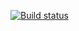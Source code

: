 [![Build status](https://ci.appveyor.com/api/projects/status/42nlnhx8s4xdb4k6?svg=true)](https://ci.appveyor.com/project/Vestanu/ahs-homework-1)
